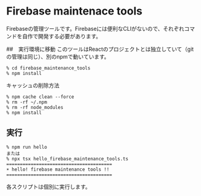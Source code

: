 # Firebase maintenace tools

Firebaseの管理ツールです。Firebaseには便利なCLIがないので、それぞれコマンドを自作で開発する必要があります。

##　実行環境に移動
このツールはReactのプロジェクトとは独立していて（gitの管理は同じ）、別のnpmで動いています。

```
% cd firebase_maintenance_tools
% npm install
```

キャッシュの削除方法

```
% npm cache clean --force
% rm -rf ~/.npm
% rm -rf node_modules
% npm install
```

## 実行

```
% npm run hello
または
% npx tsx hello_firebase_maintenance_tools.ts
=======================================
☀️ hello! firebase maintenance tools !!
=======================================
```

各スクリプトは個別に実行します。
